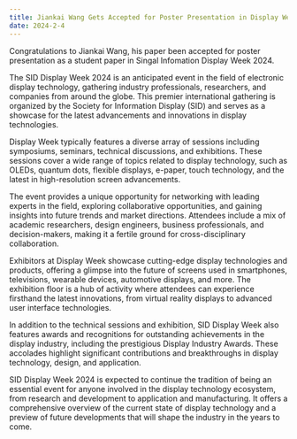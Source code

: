 ```yaml
---
title: Jiankai Wang Gets Accepted for Poster Presentation in Display Week 2024!
date: 2024-2-4
---
```


Congratulations to Jiankai Wang, his paper been accepted for poster presentation as a student paper in Singal Infomation Display Week 2024.

<!--more-->

The SID Display Week 2024 is an anticipated event in the field of electronic display technology, gathering industry professionals, researchers, and companies from around the globe. This premier international gathering is organized by the Society for Information Display (SID) and serves as a showcase for the latest advancements and innovations in display technologies.

Display Week typically features a diverse array of sessions including symposiums, seminars, technical discussions, and exhibitions. These sessions cover a wide range of topics related to display technology, such as OLEDs, quantum dots, flexible displays, e-paper, touch technology, and the latest in high-resolution screen advancements.

The event provides a unique opportunity for networking with leading experts in the field, exploring collaborative opportunities, and gaining insights into future trends and market directions. Attendees include a mix of academic researchers, design engineers, business professionals, and decision-makers, making it a fertile ground for cross-disciplinary collaboration.

Exhibitors at Display Week showcase cutting-edge display technologies and products, offering a glimpse into the future of screens used in smartphones, televisions, wearable devices, automotive displays, and more. The exhibition floor is a hub of activity where attendees can experience firsthand the latest innovations, from virtual reality displays to advanced user interface technologies.

In addition to the technical sessions and exhibition, SID Display Week also features awards and recognitions for outstanding achievements in the display industry, including the prestigious Display Industry Awards. These accolades highlight significant contributions and breakthroughs in display technology, design, and application.

SID Display Week 2024 is expected to continue the tradition of being an essential event for anyone involved in the display technology ecosystem, from research and development to application and manufacturing. It offers a comprehensive overview of the current state of display technology and a preview of future developments that will shape the industry in the years to come.
